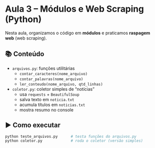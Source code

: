 # Aula 3 – Módulos e Web Scraping (Python)

Nesta aula, organizamos o código em **módulos** e praticamos **raspagem web** (web scraping).

## 📚 Conteúdo
- `arquivos.py`: funções utilitárias
  - `contar_caracteres(nome_arquivo)`
  - `contar_palavras(nome_arquivo)`
  - `ler_conteudo(nome_arquivo, qtd_linhas)`
- `coletor.py`: coletor simples de “notícias”
  - usa `requests` + `BeautifulSoup`
  - salva texto em `noticia.txt`
  - acumula títulos em `noticias.txt`
  - mostra resumo no console

## ▶️ Como executar
```bash
python teste_arquivos.py      # testa funções do arquivos.py
python coletor.py             # roda o coletor (versão simples)